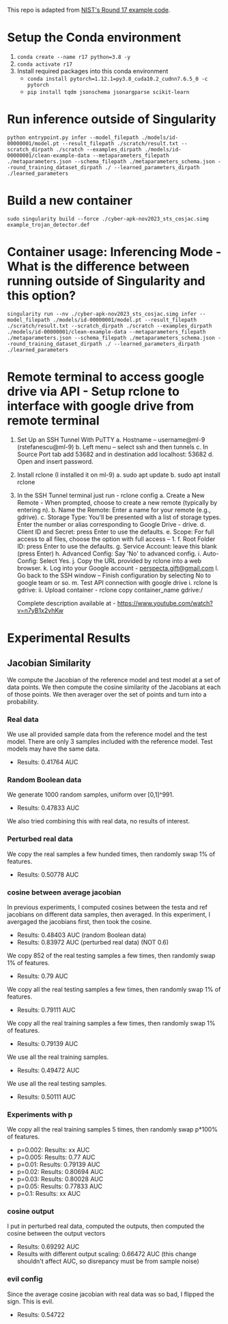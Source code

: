 This repo is adapted from [NIST's Round 17 example code](https://github.com/usnistgov/trojai-example/tree/cyber-apk-nov2023). 


# Setup the Conda environment

1. `conda create --name r17 python=3.8 -y`
2. `conda activate r17`
3. Install required packages into this conda environment
    - `conda install pytorch=1.12.1=py3.8_cuda10.2_cudnn7.6.5_0 -c pytorch`
    - `pip install tqdm jsonschema jsonargparse scikit-learn`


# Run inference outside of Singularity

```
python entrypoint.py infer --model_filepath ./models/id-00000001/model.pt --result_filepath ./scratch/result.txt --scratch_dirpath ./scratch --examples_dirpath ./models/id-00000001/clean-example-data --metaparameters_filepath ./metaparameters.json --schema_filepath ./metaparameters_schema.json --round_training_dataset_dirpath ./ --learned_parameters_dirpath ./learned_parameters
```


# Build a new container 

```
sudo singularity build --force ./cyber-apk-nov2023_sts_cosjac.simg example_trojan_detector.def
```

# Container usage: Inferencing Mode - What is the difference between running outside of Singularity and this option?

```
singularity run --nv ./cyber-apk-nov2023_sts_cosjac.simg infer --model_filepath ./models/id-00000001/model.pt --result_filepath ./scratch/result.txt --scratch_dirpath ./scratch --examples_dirpath ./models/id-00000001/clean-example-data --metaparameters_filepath ./metaparameters.json --schema_filepath ./metaparameters_schema.json --round_training_dataset_dirpath ./ --learned_parameters_dirpath ./learned_parameters
```

# Remote terminal to access google drive via API - Setup rclone to interface with google drive from remote terminal 

1. Set Up an SSH Tunnel With PuTTY
   a. Hostname – username@ml-9 (rstefanescu@ml-9)
   b. Left menu – select ssh and then tunnels
   c. In Source Port tab add 53682 and in destination add localhost: 53682
   d. Open and insert password. 
2. Install rclone (I installed it on ml-9)
   a. sudo apt update
   b. sudo apt install rclone
3. In the SSH Tunnel terminal just run - rclone config
   a. Create a New Remote - When prompted, choose to create a new remote (typically by entering n).
   b. Name the Remote: Enter a name for your remote (e.g., gdrive).
   c. Storage Type: You'll be presented with a list of storage types. Enter the number or alias corresponding to Google Drive - drive.
   d. Client ID and Secret: press Enter to use the defaults.
   e. Scope: For full access to all files, choose the option with full access – 1.
   f. Root Folder ID: press Enter to use the defaults.
   g. Service Account: leave this blank (press Enter)
   h. Advanced Config: Say 'No' to advanced config.
   i. Auto-Config:  Select Yes.
   j. Copy the URL provided by rclone into a web browser.
   k. Log into your Google account - perspecta.gift@gmail.com
   l. Go back to the SSH window – Finish configuration by selecting No to google team or so.
   m. Test API connection with google drive
   	i.  rclone ls gdrive:
        ii. Upload container - rclone copy container_name gdrive:/

   Complete description available at - https://www.youtube.com/watch?v=n7yB1x2vhKw


# Experimental Results
## Jacobian Similarity
We compute the Jacobian of the reference model and test model at a set of data points. We then compute the cosine similarity of the Jacobians at each of those points. We then averager over the set of points and turn into a probability. 
### Real data
We use all provided sample data from the reference model and the test model. There are only 3 samples included with the reference model. Test models may have the same data.
- Results: 0.41764 AUC
### Random Boolean data
We generate 1000 random samples, uniform over [0,1]^991.
- Results: 0.47833 AUC

We also tried combining this with real data, no results of interest.
### Perturbed real data
We copy the real samples a few hunded times, then randomly swap 1% of features.
- Results: 0.50778 AUC
### cosine between average jacobian
In previous experiments, I computed cosines between the testa and ref jacobians on different data samples, then averaged.  In this experiment, I avergaged the jacobians first, then took the cosine.
- Results: 0.48403 AUC (random Boolean data)
- Results:  0.83972 AUC (perturbed real data) (NOT 0.6)

We copy 852 of the real testing samples a few times, then randomly swap 1% of features.
- Results: 0.79 AUC

We copy all the real testing samples a few times, then randomly swap 1% of features.
- Results: 0.79111 AUC

We copy all the real training samples a few times, then randomly swap 1% of features.
- Results: 0.79139 AUC

We use all the real training samples.
- Results: 0.49472 AUC

We use all the real testing samples.
- Results: 0.50111 AUC
### Experiments with p
We copy all the real training samples 5 times, then randomly swap p*100% of features.

- p=0.002: Results: xx AUC
- p=0.005: Results: 0.77 AUC
- p=0.01: Results: 0.79139 AUC
- p=0.02: Results: 0.80694 AUC
- p=0.03: Results: 0.80028 AUC
- p=0.05: Results: 0.77833 AUC
- p=0.1: Results: xx AUC

### cosine output
I put in perturbed real data, computed the outputs, then computed the cosine between the output vectors
- Results: 0.69292 AUC
- Results with different output scaling: 0.66472 AUC (this change shouldn't affect AUC, so disrepancy must be from sample noise)
### evil config
Since the average cosine jacobian with real data was so bad, I flipped the sign. This is evil.
- Results: 0.54722

